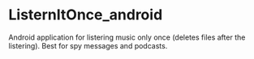 # ListernItOnce_android
Android application for listering music only once (deletes files after the listering). Best for spy messages and podcasts.
